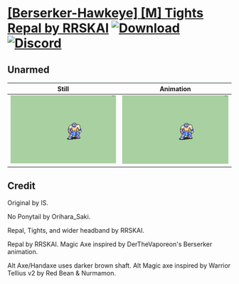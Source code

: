 # [\[Berserker-Hawkeye\] \[M\] Tights Repal by RRSKAI](./) [![Download](https://img.shields.io/badge/Download--red?style=social&logo=github)](https://minhaskamal.github.io/DownGit/#/home?url=https://github.com/Klokinator/FE-Repo/tree/main/Battle%20Animations%2FInfantry%20-%20(Axe)%20Brigs%2C%20Pirates%2C%20Zerkers%2F%5BBerserker-Hawkeye%5D%20%5BM%5D%20Tights%20Repal%20by%20RRSKAI%2F8.%20Unarmed) [![Discord](https://img.shields.io/badge/Discord--blue?style=social&logo=discord)](https://discord.gg/C7VNGnyTPA)

## Unarmed

| Still | Animation |
| :---: | :-------: |
| ![Unarmed still](./Unarmed_000.png) | ![Unarmed](./Unarmed.gif) |

## Credit

Original by IS.

No Ponytail by Orihara_Saki.

Repal, Tights, and wider headband by RRSKAI.

Repal by RRSKAI. Magic Axe inspired by DerTheVaporeon's Berserker animation.

Alt Axe/Handaxe uses darker brown shaft. Alt Magic axe inspired by Warrior Tellius v2 by Red Bean & Nurmamon.
